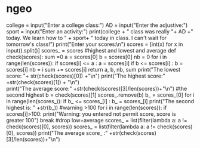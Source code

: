# ngeo
college = input("Enter a college class:")
AD = input("Enter the adjustive:")
sport = input("Enter an activity:")
print(college + " class was really "+ AD +" today. We learn how to " + sport+
     " today in class. I can't wait for tomorrow's class!")
print("Enter your scores:\n")
scores = [int(x) for x in input().split()]
scores_ = scores
#highest and lowest and average
def check(scores):
    sum =0
    a = scores[0]
    b = scores[0]
    nb = 0
    for i in range(len(scores)):
        if scores[i] <= a :
            a = scores[i]
        if b <= scores[i] :
            b = scores[i] 
            nb = i
            sum += scores[i]
    return a, b, nb, sum
print("The lowest score: "+ str(check(scores)[0]) +"\n")
print("The highest score:" +str(check(scores)[1]) + "\n")        
print("The average score:" +str(check(scores)[3]/len(scores))+"\n")
#the second highest
b = check(scores)[1]
scores_.remove(b)
b_ = scores_[0]
for i in range(len(scores_)):
    if b_ <= scores_[i] :
        b_ = scores_[i] 
print("The second highest is: " +str(b_))
#warning >100
for i in range(len(scores)):
    if  scores[i]>100:
        print("Warning: you entered not permit score, score is greater 100")
        break
#drop low+average
scores_ = list(filter(lambda a: a != check(scores)[0], scores))
scores_ = list(filter(lambda a: a != check(scores)[0], scores))
print("The average score_ :" +str(check(scores)[3]/len(scores))+"\n")
